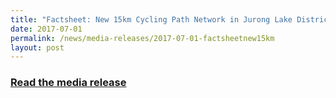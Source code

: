 ```yaml
---
title: "Factsheet: New 15km Cycling Path Network in Jurong Lake District"
date: 2017-07-01
permalink: /news/media-releases/2017-07-01-factsheetnew15km
layout: post
---
```


<h3 style="color:#124596; font-weight:bold;"><a href="https://www.lta.gov.sg/content/ltagov/en/newsroom/2017/7/2/factsheet-new-
15km-cycling-path-network-in-jurong-lake-district.html">Read the media release</a></h3>
